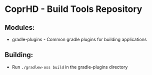 # CoprHD - Build Tools Repository

## Modules:

* gradle-plugins - Common gradle plugins for building applications

## Building:

* Run `./gradlew-oss build` in the gradle-plugins directory
